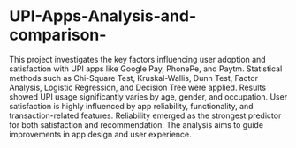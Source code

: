 # UPI-Apps-Analysis-and-comparison-

This project investigates the key factors influencing user adoption and satisfaction with UPI apps like Google Pay, PhonePe, and Paytm. Statistical methods such as Chi-Square Test, Kruskal-Wallis, Dunn Test, Factor Analysis, Logistic Regression, and Decision Tree were applied. Results showed UPI usage significantly varies by age, gender, and occupation. User satisfaction is highly influenced by app reliability, functionality, and transaction-related features. Reliability emerged as the strongest predictor for both satisfaction and recommendation. The analysis aims to guide improvements in app design and user experience.
